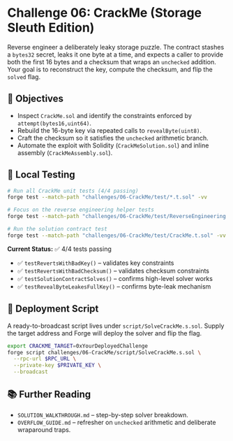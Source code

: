 # Challenge 06: CrackMe (Storage Sleuth Edition)

Reverse engineer a deliberately leaky storage puzzle. The contract stashes a `bytes32` secret, leaks it one byte at a time, and expects a caller to provide both the first 16 bytes and a checksum that wraps an `unchecked` addition. Your goal is to reconstruct the key, compute the checksum, and flip the `solved` flag.

## 🎯 Objectives

- Inspect `CrackMe.sol` and identify the constraints enforced by `attempt(bytes16,uint64)`.
- Rebuild the 16-byte key via repeated calls to `revealByte(uint8)`.
- Craft the checksum so it satisfies the `unchecked` arithmetic branch.
- Automate the exploit with Solidity (`CrackMeSolution.sol`) and inline assembly (`CrackMeAssembly.sol`).

## 🧪 Local Testing

```bash
# Run all CrackMe unit tests (4/4 passing)
forge test --match-path "challenges/06-CrackMe/test/*.t.sol" -vv

# Focus on the reverse engineering helper tests
forge test --match-path "challenges/06-CrackMe/test/ReverseEngineering.t.sol" -vv

# Run the solution contract test
forge test --match-path "challenges/06-CrackMe/test/CrackMe.t.sol" -vv
```

**Current Status:** ✅ 4/4 tests passing
- ✅ `testRevertsWithBadKey()` – validates key constraints
- ✅ `testRevertsWithBadChecksum()` – validates checksum constraints  
- ✅ `testSolutionContractSolves()` – confirms high-level solver works
- ✅ `testRevealByteLeakesFullKey()` – confirms byte-leak mechanism

## 🚀 Deployment Script

A ready-to-broadcast script lives under `script/SolveCrackMe.s.sol`. Supply the target address and Forge will deploy the solver and flip the flag.

```bash
export CRACKME_TARGET=0xYourDeployedChallenge
forge script challenges/06-CrackMe/script/SolveCrackMe.s.sol \
  --rpc-url $RPC_URL \
  --private-key $PRIVATE_KEY \
  --broadcast
```

## 📚 Further Reading

- `SOLUTION_WALKTHROUGH.md` – step-by-step solver breakdown.
- `OVERFLOW_GUIDE.md` – refresher on `unchecked` arithmetic and deliberate wraparound traps.
